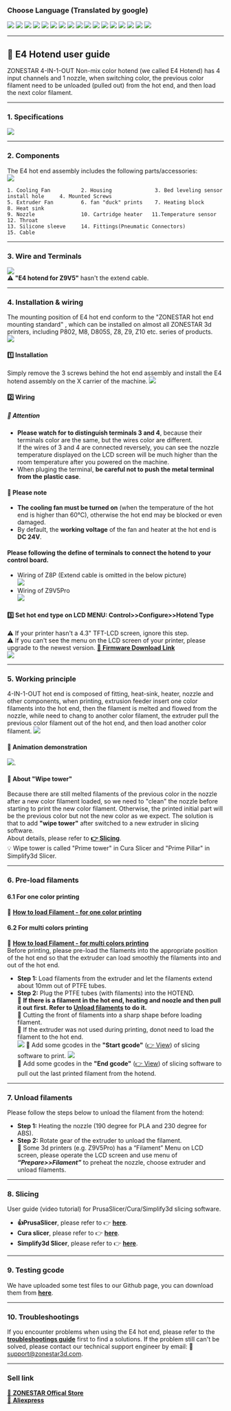 ### Choose Language (Translated by google)
[![](../../lanpic/ES.png)](https://github-com.translate.goog/ZONESTAR3D/Upgrade-kit-guide/tree/main/HOTEND/E4%204-IN-1-OUT%20Non-Mixing%20Color%20Hotend/User_guide?_x_tr_sl=en&_x_tr_tl=es)
[![](../../lanpic/FR.png)](https://github-com.translate.goog/ZONESTAR3D/Upgrade-kit-guide/tree/main/HOTEND/E4%204-IN-1-OUT%20Non-Mixing%20Color%20Hotend/User_guide?_x_tr_sl=en&_x_tr_tl=fr)
[![](../../../lanpic/PT.png)](https://github-com.translate.goog/ZONESTAR3D/Upgrade-kit-guide/tree/main/HOTEND/E4%204-IN-1-OUT%20Non-Mixing%20Color%20Hotend/User_guide?_x_tr_sl=en&_x_tr_tl=pt)
[![](../../../lanpic/DE.png)](https://github-com.translate.goog/ZONESTAR3D/Upgrade-kit-guide/tree/main/HOTEND/E4%204-IN-1-OUT%20Non-Mixing%20Color%20Hotend/User_guide?_x_tr_sl=en&_x_tr_tl=de)
[![](../../../lanpic/IT.png)](https://github-com.translate.goog/ZONESTAR3D/Upgrade-kit-guide/tree/main/HOTEND/E4%204-IN-1-OUT%20Non-Mixing%20Color%20Hotend/User_guide?_x_tr_sl=en&_x_tr_tl=it)
[![](../../../lanpic/PL.png)](https://github-com.translate.goog/ZONESTAR3D/Upgrade-kit-guide/tree/main/HOTEND/E4%204-IN-1-OUT%20Non-Mixing%20Color%20Hotend/User_guide?_x_tr_sl=en&_x_tr_tl=pl)
[![](../../../lanpic/RU.png)](https://github-com.translate.goog/ZONESTAR3D/Upgrade-kit-guide/tree/main/HOTEND/E4%204-IN-1-OUT%20Non-Mixing%20Color%20Hotend/User_guide?_x_tr_sl=en&_x_tr_tl=ru)
[![](../../../lanpic/GR.png)](https://github-com.translate.goog/ZONESTAR3D/Upgrade-kit-guide/tree/main/HOTEND/E4%204-IN-1-OUT%20Non-Mixing%20Color%20Hotend/User_guide?_x_tr_sl=en&_x_tr_tl=el)
[![](../../../lanpic/JP.png)](https://github-com.translate.goog/ZONESTAR3D/Upgrade-kit-guide/tree/main/HOTEND/E4%204-IN-1-OUT%20Non-Mixing%20Color%20Hotend/User_guide?_x_tr_sl=en&_x_tr_tl=ja)
[![](../../../lanpic/KR.png)](https://github-com.translate.goog/ZONESTAR3D/Upgrade-kit-guide/tree/main/HOTEND/E4%204-IN-1-OUT%20Non-Mixing%20Color%20Hotend/User_guide?_x_tr_sl=en&_x_tr_tl=ko)
[![](../../../lanpic/ID.png)](https://github-com.translate.goog/ZONESTAR3D/Upgrade-kit-guide/tree/main/HOTEND/E4%204-IN-1-OUT%20Non-Mixing%20Color%20Hotend/User_guide?_x_tr_sl=en&_x_tr_tl=id)
[![](../../../lanpic/TH.png)](https://github-com.translate.goog/ZONESTAR3D/Upgrade-kit-guide/tree/main/HOTEND/E4%204-IN-1-OUT%20Non-Mixing%20Color%20Hotend/User_guide?_x_tr_sl=en&_x_tr_tl=th)
[![](../../../lanpic/VN.png)](https://github-com.translate.goog/ZONESTAR3D/Upgrade-kit-guide/tree/main/HOTEND/E4%204-IN-1-OUT%20Non-Mixing%20Color%20Hotend/User_guide?_x_tr_sl=en&_x_tr_tl=vi)
[![](../../../lanpic/IL.png)](https://github-com.translate.goog/ZONESTAR3D/Upgrade-kit-guide/tree/main/HOTEND/E4%204-IN-1-OUT%20Non-Mixing%20Color%20Hotend/User_guide?_x_tr_sl=en&_x_tr_tl=iw)
[![](../../../lanpic/SA.png)](https://github-com.translate.goog/ZONESTAR3D/Upgrade-kit-guide/tree/main/HOTEND/E4%204-IN-1-OUT%20Non-Mixing%20Color%20Hotend/User_guide?_x_tr_sl=en&_x_tr_tl=ar)
[![](../../../lanpic/TR.png)](https://github-com.translate.goog/ZONESTAR3D/Upgrade-kit-guide/tree/main/HOTEND/E4%204-IN-1-OUT%20Non-Mixing%20Color%20Hotend/User_guide?_x_tr_sl=en&_x_tr_tl=tr)
[![](../../../lanpic/CN.png)](https://github-com.translate.goog/ZONESTAR3D/Upgrade-kit-guide/tree/main/HOTEND/E4%204-IN-1-OUT%20Non-Mixing%20Color%20Hotend/User_guide?_x_tr_sl=en&_x_tr_tl=zh-CN)

----
## :book: E4 Hotend user guide
ZONESTAR 4-IN-1-OUT Non-mix color hotend (we called E4 Hotend) has 4 input channels and 1 nozzle, when switching color, the previous color filament need to be unloaded (pulled out) from the hot end, and then load the next color filament.

----
### 1. Specifications
![](./E4-1.jpg)

----
### 2. Components
The E4 hot end assembly includes the following parts/accessories:    
![](./E4-2.jpg)
>
    1. Cooling Fan          2. Housing              3. Bed leveling sensor install hole     4. Mounted Screws                         
    5. Extruder Fan         6. fan "duck" prints    7. Heating block                        8. Heat sink                         
    9. Nozzle               10. Cartridge heater   11.Temperature sensor                    12. Throat        
    13. Silicone sleeve     14. Fittings(Pneumatic Connectors)                              15. Cable

----
### 3. Wire and Terminals
![](./E4-3.jpg)   
:warning: **"E4 hotend for Z9V5"** hasn't the extend cable.

----
### 4. Installation & wiring
The mounting position of E4 hot end conform to the "ZONESTAR hot end mounting standard" , which can be installed on almost all ZONESTAR 3d printers, including P802, M8, D805S, Z8, Z9, Z10 etc. series of products.   
![](./E4_size.jpg)   

#### :one: Installation
Simply remove the 3 screws behind the hot end assembly and install the E4 hotend assembly on the X carrier of the machine.
![](./E4-4.jpg)  

#### :two: Wiring
##### :loudspeaker: **Attention** 
- **Please watch for to distinguish terminals 3 and 4**, because their terminals  color are the same, but the wires color are different.    
If the wires of 3 and 4 are connected reversely, you can see the nozzle temperature displayed on the LCD screen will be much higher than the room temperature after you powered on the machine.
- When pluging the terminal, **be careful not to push the metal terminal from the plastic case**.     
#### :loudspeaker: **Please note**    
- **The cooling fan must be turned on** (when the temperature of the hot end is higher than 60°C), otherwise the hot end may be blocked or even damaged.  
 - By default, the **working voltage** of the fan and heater at the hot end is **DC 24V**. 
#### Please following the define of terminals to connect the hotend to your control board.
- Wiring of Z8P (Extend cable is omitted in the below picture)     
![](./E4_wiring_Z8P.jpg)  
- Wiring of Z9V5Pro     
![](./E4_wiring_Z9V5.jpg)  

#### :three: Set hot end type on LCD MENU: Control>>Configure>>Hotend Type
:warning: If your printer hasn't a 4.3" TFT-LCD screen, ignore this step.   
:warning: If you can't see the menu on the LCD screen of your printer, please upgrade to the newest version. [:link: **Firmware Download Link**](https://github.com/ZONESTAR3D/Firmware)    
![](./hotendtype-nonmix.jpg)  

----
### 5. Working principle
4-IN-1-OUT hot end is composed of fitting, heat-sink, heater, nozzle and other components, when printing, extrusion feeder insert one color filaments into the hot end, then the filament is melted and flowed from the nozzle, while need to chang to another color filament, the extruder pull the previous color filament out of the hot end, and then load another color filament. 
![](./E4-5.jpg)   
#### :movie_camera: Animation demonstration
![](./E4_principle.gif).   
#### :book: About "Wipe tower"  
Because there are still melted filaments of the previous color in the nozzle after a new color filament loaded, so we need to "clean" the nozzle before starting to print the new color filament. Otherwise, the printed initial part will be the previous color but not the new color as we expect. The solution is that to add **"wipe tower"** after switched to a new extruder in slicing software.    
About details, please refer to [**:point_right: Slicing**](#8-slicing).    
:bulb: Wipe tower is called "Prime tower" in Cura Slicer and "Prime Pillar" in Simplify3d Slicer. 

----
###  6. Pre-load filaments
#### 6.1 For one color printing
:movie_camera: [**How to load Filament - for one color printing**](https://youtu.be/6aTF5QnFhi4)
#### 6.2 For multi colors printing
:movie_camera: [**How to load Filament - for multi colors printing**](https://youtu.be/FyHrAMytlT8)      
Before printing, please pre-load the filaments into the appropriate position of the hot end so that the extruder can load smoothly the filaments into and out of the hot end.
- **Step 1:** Load filaments from the extruder and let the filaments extend about 10mm out of PTFE tubes.
- **Step 2:** Plug the PTFE tubes (with filaments) into the HOTEND.  
:pushpin: **If there is a filament in the hot end, heating and noozle and then pull it out first. Refer to [Unload filaments](#7-unload-filaments) to do it.**    
:pushpin: Cutting the front of filaments into a sharp shape before loading filament.     
:pushpin: If the extruder was not used during printing, donot need to load the filament to the hot end.   
![](./E4-6.jpg) 
:pushpin: Add some gcodes in the **"Start gcode"** ([:point_right: View](https://github.com/ZONESTAR3D/Slicing-Guide/blob/master/PrusaSlicer/Custom_Gcode.md#start-gcode)) of slicing software to print. 
![](./Preload_line.jpg)   
:pushpin: Add some gcodes in the **"End gcode"** ([:point_right: View](https://github.com/ZONESTAR3D/Slicing-Guide/blob/master/PrusaSlicer/Custom_Gcode.md#end-g-code)) of slicing software to pull out the last printed filament from the hotend.      

----
### 7. Unload filaments
Please follow the steps below to unload the filament from the hotend:
- **Step 1:** Heating the nozzle (190 degree for PLA and 230 degree for ABS).
- **Step 2:** Rotate gear of the extruder to unload the filament.   
:star2: Some 3d printers (e.g. Z9V5Pro) has a “Filament” Menu on LCD screen, please operate the LCD screen and use menu of ***“Prepare>>Filament”***  to preheat the nozzle, choose extruder and unload filaments.

----
### 8. Slicing
User guide (video tutorial) for PrusaSlicer/Cura/Simplify3d slicing software.   
- **:+1:PrusaSlicer**, please refer to :point_right: [**here**](https://github.com/ZONESTAR3D/Slicing-Guide/tree/master/PrusaSlicer#6-slicing-muti-color-for-e4-hotend).
- **Cura slicer**, please refer to :point_right: [**here**](https://github.com/ZONESTAR3D/Slicing-Guide/tree/master/cura).
- **Simplify3d Slicer**, please refer to :point_right: [**here**](https://github.com/ZONESTAR3D/Slicing-Guide/tree/master/Simplify3D#slicing-video-toturial-for-z9v5-with-e4-hotend).

----
### 9. Testing gcode
We have uploaded some test files to our Github page, you can download them from [**here**](../example/readme.md).

----
### 10. Troubleshootings
If you encounter problems when using the E4 hot end, please refer to the [**troubleshootings guide**](../FAQ/readme.md) first to find a solutions. If the problem still can't be solved, please contact our technical support engineer by email: :email: support@zonestar3d.com.

----
### Sell link
[:gift: **ZONESTAR Offical Store**](https://bit.ly/39qDtKp)     
[:gift: **Aliexpress**](https://www.aliexpress.com/item/1005002951777699.html)